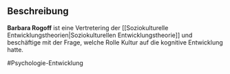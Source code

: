 ## Beschreibung
**Barbara Rogoff** ist eine Vertretering der [[Soziokulturelle Entwicklungstheorien|Soziokulturellen Entwicklungstheorie]] und beschäftige mit der Frage, welche Rolle Kultur auf die kognitive Entwicklung hatte.

#Psychologie-Entwicklung 